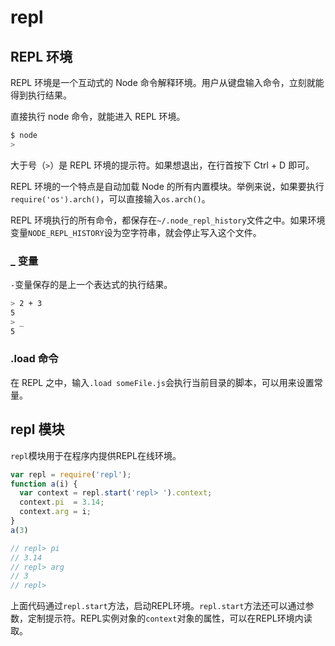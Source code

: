# repl

## REPL 环境

REPL 环境是一个互动式的 Node 命令解释环境。用户从键盘输入命令，立刻就能得到执行结果。

直接执行 node 命令，就能进入 REPL 环境。

```bash
$ node
>
```

大于号（`>`）是 REPL 环境的提示符。如果想退出，在行首按下 Ctrl + D 即可。

REPL 环境的一个特点是自动加载 Node 的所有内置模块。举例来说，如果要执行`require('os').arch()`，可以直接输入`os.arch()`。

REPL 环境执行的所有命令，都保存在`~/.node_repl_history`文件之中。如果环境变量`NODE_REPL_HISTORY`设为空字符串，就会停止写入这个文件。

### _ 变量

`-`变量保存的是上一个表达式的执行结果。

```bash
> 2 + 3
5
> _
5
```

### .load 命令

在 REPL 之中，输入`.load someFile.js`会执行当前目录的脚本，可以用来设置常量。

## repl 模块

`repl`模块用于在程序内提供REPL在线环境。

```javascript
var repl = require('repl');
function a(i) {
  var context = repl.start('repl> ').context;
  context.pi  = 3.14;
  context.arg = i;
}
a(3)

// repl> pi
// 3.14
// repl> arg
// 3
// repl>
```

上面代码通过`repl.start`方法，启动REPL环境。`repl.start`方法还可以通过参数，定制提示符。REPL实例对象的`context`对象的属性，可以在REPL环境内读取。

